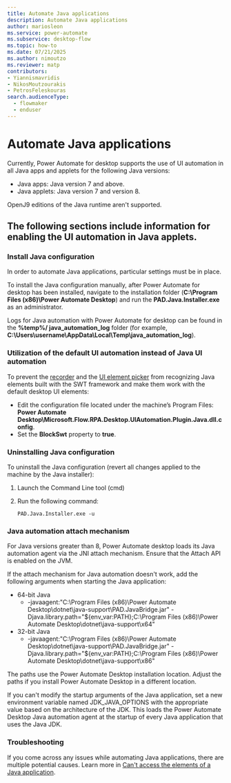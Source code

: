 ```yaml
---
title: Automate Java applications
description: Automate Java applications 
author: mariosleon
ms.service: power-automate
ms.subservice: desktop-flow
ms.topic: how-to
ms.date: 07/21/2025
ms.author: nimoutzo
ms.reviewer: matp
contributors:
- Yiannismavridis
- NikosMoutzourakis
- PetrosFeleskouras
search.audienceType: 
  - flowmaker
  - enduser
---
```

# Automate Java applications

Currently, Power Automate for desktop supports the use of UI automation in all Java apps and applets for the following Java versions:

- Java apps: Java version 7 and above.
- Java applets: Java version 7 and version 8.

OpenJ9 editions of the Java runtime aren't supported.

## The following sections include information for enabling the UI automation in Java applets.

### Install Java configuration

In order to automate Java applications, particular settings must be in place. 

To install the Java configuration manually, after Power Automate for desktop has been installed, navigate to the installation folder (**C:\Program Files (x86)\Power Automate Desktop**) and run the **PAD.Java.Installer.exe** as an administrator. 

Logs for Java automation with Power Automate for desktop can be found in the **%temp%/ java_automation_log** folder (for example, **C:\Users\username\AppData\Local\Temp\java_automation_log**). 

### Utilization of the default UI automation instead of Java UI automation

Το prevent the [recorder](../recording-flow.md) and the [UI element picker](../ui-elements.md) from recognizing Java elements built with the SWT framework and make them work with the default desktop UI elements:

- Edit the configuration file located under the machine’s Program Files: **Power Automate Desktop\Microsoft.Flow.RPA.Desktop.UIAutomation.Plugin.Java.dll.config**.
- Set the **BlockSwt** property to **true**.

### Uninstalling Java configuration

To uninstall the Java configuration (revert all changes applied to the machine by the Java installer): 

1. Launch the Command Line tool (cmd)

1. Run the following command:

    ``` CMD
    PAD.Java.Installer.exe -u 
    ```

### Java automation attach mechanism

For Java versions greater than 8, Power Automate desktop loads its Java automation agent via the JNI attach mechanism. Ensure that the Attach API is enabled on the JVM.

If the attach mechanism for Java automation doesn't work, add the following arguments when starting the Java application:

- 64-bit Java
  - -javaagent:"C:\Program Files (x86)\Power Automate Desktop\dotnet\java-support\PAD.JavaBridge.jar" -Djava.library.path="${env_var:PATH};C:\Program Files (x86)\Power Automate Desktop\dotnet\java-support\x64"
- 32-bit Java
  - -javaagent:"C:\Program Files (x86)\Power Automate Desktop\dotnet\java-support\PAD.JavaBridge.jar" -Djava.library.path="${env_var:PATH};C:\Program Files (x86)\Power Automate Desktop\dotnet\java-support\x86"

The paths use the Power Automate Desktop installation location. Adjust the paths if you install Power Automate Desktop in a different location.

If you can't modify the startup arguments of the Java application, set a new environment variable named JDK_JAVA_OPTIONS with the appropriate value based on the architecture of the JDK. This loads the Power Automate Desktop Java automation agent at the startup of every Java application that uses the Java JDK.

### Troubleshooting

If you come across any issues while automating Java applications, there are multiple potential causes. Learn more in [Can't access the elements of a Java application](/troubleshoot/power-platform/power-automate/desktop-flows/cannot-access-java-application-elements).
